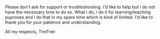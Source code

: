 Please don't ask for support or troubleshooting. I'd like to help but i do not have the necessary time to do so.
What i do, i do it for learning/teaching puproses and i do that in my spare time which is kind of limited.
I'd like to thank you for your patience and understanding.

All my respects,
TheTrier
